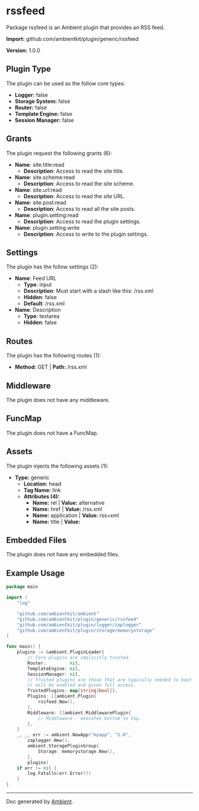 # rssfeed

Package rssfeed is an Ambient plugin that provides an RSS feed.

**Import:** github.com/ambientkit/plugin/generic/rssfeed

**Version:** 1.0.0

## Plugin Type

The plugin can be used as the follow core types:

- **Logger:** false
- **Storage System:** false
- **Router:** false
- **Template Engine:** false
- **Session Manager:** false

## Grants

The plugin request the following grants (6):

- **Name**: site.title:read
  - **Description**: Access to read the site title.
- **Name**: site.scheme:read
  - **Description**: Access to read the site scheme.
- **Name**: site.url:read
  - **Description**: Access to read the site URL.
- **Name**: site.post:read
  - **Description**: Access to read all the site posts.
- **Name**: plugin.setting:read
  - **Description**: Access to read the plugin settings.
- **Name**: plugin.setting:write
  - **Description**: Access to write to the plugin settings.

## Settings

The plugin has the follow settings (2):

- **Name**: Feed URL
  - **Type**: input
  - **Description**: Must start with a slash like this: /rss.xml
  - **Hidden**: false
  - **Default**: /rss.xml
- **Name**: Description
  - **Type**: textarea
  - **Hidden**: false

## Routes

The plugin has the following routes (1):
  - **Method:** GET | **Path:** /rss.xml

## Middleware

The plugin does not have any middleware.

## FuncMap

The plugin does not have a FuncMap.

## Assets

The plugin injects the following assets (1):

  - **Type:** generic
    - **Location:** head
    - **Tag Name:** link
    - **Attributes (4):** 
      - **Name:** rel | **Value:** alternative
      - **Name:** href | **Value:** /rss.xml
      - **Name:** application | **Value:** rss&#43;xml
      - **Name:** title | **Value:** 

## Embedded Files

The plugin does not have any embedded files.

## Example Usage

```go
package main

import (
	"log"

	"github.com/ambientkit/ambient"
	"github.com/ambientkit/plugin/generic/rssfeed"
	"github.com/ambientkit/plugin/logger/zaplogger"
	"github.com/ambientkit/plugin/storage/memorystorage"
)

func main() {
	plugins := &ambient.PluginLoader{
		// Core plugins are implicitly trusted.
		Router:         nil,
		TemplateEngine: nil,
		SessionManager: nil,
		// Trusted plugins are those that are typically needed to boot so they
		// will be enabled and given full access.
		TrustedPlugins: map[string]bool{},
		Plugins: []ambient.Plugin{
			rssfeed.New(),
		},
		Middleware: []ambient.MiddlewarePlugin{
			// Middleware - executes bottom to top.
		},
	}
	_, _, err := ambient.NewApp("myapp", "1.0",
		zaplogger.New(),
		ambient.StoragePluginGroup{
			Storage: memorystorage.New(),
		},
		plugins)
	if err != nil {
		log.Fatalln(err.Error())
	}
}
```

---

Doc generated by [Ambient](https://ambientkit.github.io/docs/).